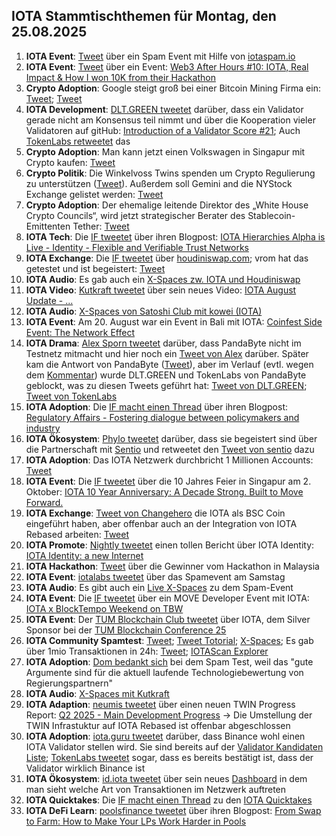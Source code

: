 ## IOTA Stammtischthemen für Montag, den 25.08.2025

1. **IOTA Event**: [Tweet](https://x.com/Cigamatoi/status/1957070411767615685) über ein Spam Event mit Hilfe von [iotaspam.io](https://iotaspam.io/)
2. **IOTA Event**: [Tweet](https://x.com/apubcc/status/1957630943008813111) über ein Event: [Web3 After Hours #10: IOTA, Real Impact & How I won 10K from their Hackathon](https://lu.ma/ac2uigv6)
3. **Crypto Adoption**: Google steigt groß bei einer Bitcoin Mining Firma ein: [Tweet](https://x.com/BitcoinMagazine/status/1957728064638435653); [Tweet](https://x.com/Vivek4real_/status/1957703823582986438)
4. **IOTA Development**: [DLT.GREEN tweetet](https://x.com/dlt_green/status/1957553934148726963) darüber, dass ein Validator gerade nicht am Konsensus teil nimmt und über die Kooperation vieler Validatoren auf gitHub: [Introduction of a Validator Score #21](https://github.com/iotaledger/IIPs/discussions/21); Auch [TokenLabs retweetet](https://x.com/TokenLabsX/status/1957736164674224529) das
5. **Crypto Adoption**: Man kann jetzt einen Volkswagen in Singapur mit Crypto kaufen: [Tweet](https://x.com/blocktrainer/status/1957760125659144226)
6. **Crypto Politik**: Die Winkelvoss Twins spenden um Crypto Regulierung zu unterstützen ([Tweet](https://x.com/tyler/status/1958188871377715683)). Außerdem soll Gemini and die NYStock Exchange gelistet werden: [Tweet](https://x.com/pete_rizzo_/status/1957437182672547848)
7. **Crypto Adoption**: Der ehemalige leitende Direktor des „White House Crypto Councils“, wird jetzt strategischer Berater des Stablecoin-Emittenten Tether: [Tweet](https://x.com/blocktrainer/status/1957761552930439214)
8. **IOTA Tech**: Die [IF tweetet](https://x.com/iota/status/1957794182224830659) über ihren Blogpost: [IOTA Hierarchies Alpha is Live - Identity - Flexible and Verifiable Trust Networks](https://blog.iota.org/iota-hierarchies-alpha-live/)
9. **IOTA Exchange**: Die [IF tweetet](https://x.com/iota/status/1957834949068743135) über [houdiniswap.com](https://houdiniswap.com/); vrom hat das getestet und ist begeistert: [Tweet](https://x.com/Vrom14286662/status/1958249081870201304)
10. **IOTA Audio**: Es gab auch ein [X-Spaces zw. IOTA und Houdiniswap](https://x.com/HoudiniSwap/status/1957926086135668932)
11. **IOTA Video**: [Kutkraft tweetet](https://x.com/kutkraft/status/1957902492219658389) über sein neues Video: [IOTA August Update - ...](https://youtu.be/Hxnjrlt5-tQ)
12. **IOTA Audio**: [X-Spaces von Satoshi Club mit kowei (IOTA)](https://x.com/gvizor/status/1957767141974741153)
13. **IOTA Event**: Am 20. August war ein Event in Bali mit IOTA: [Coinfest Side Event: The Network Effect](https://lu.ma/eqd8ajyx)
14. **IOTA Drama**: [Alex Sporn tweetet](https://x.com/alexsporn/status/1958149303408504971) darüber, dass PandaByte nicht im Testnetz mitmacht und hier noch ein [Tweet von Alex](https://x.com/alexsporn/status/1958175139071184946) darüber. Später kam die Antwort von PandaByte ([Tweet](https://x.com/pandabyte_net/status/1958481240173981899)), aber im Verlauf (evtl. wegen dem [Kommentar](https://x.com/dlt_green/status/1958151352426618925)) wurde DLT.GREEN und TokenLabs von PandaByte geblockt, was zu diesen Tweets geführt hat: [Tweet von DLT.GREEN](https://x.com/dlt_green/status/1958237524041609697); [Tweet von TokenLabs](https://x.com/TokenLabsX/status/1958245788783698287) 
15. **IOTA Adoption**: Die [IF macht einen Thread](https://x.com/iota/status/1958197339803254934) über ihren Blogpost: [Regulatory Affairs - Fostering dialogue between policymakers and industry](https://iota-foundation.org/regulatory-affairs)
16. **IOTA Ökosystem**: [Phylo tweetet](https://x.com/PhyloIota/status/1958308518198452627) darüber, dass sie begeistert sind über die Partnerschaft mit [Sentio](https://www.sentio.xyz/) und retweetet den [Tweet von sentio](https://x.com/sentioxyz/status/1958197301710925928) dazu
17. **IOTA Adoption**: Das IOTA Netzwerk durchbricht 1 Millionen Accounts: [Tweet](https://x.com/Salimasbegum/status/1958335674425204986)
18. **IOTA Event**: Die [IF tweetet](https://x.com/iota/status/1958514425947627792) über die 10 Jahres Feier in Singapur am 2. Oktober: [IOTA 10 Year Anniversary: A Decade Strong. Built to Move Forward.](https://lu.ma/IOTA10?utm_source=x_org)
19. **IOTA Exchange**: [Tweet von Changehero](https://x.com/Changehero_io/status/1958546279656563023) die IOTA als BSC Coin eingeführt haben, aber offenbar auch an der Integration von IOTA Rebased arbeiten: [Tweet](https://x.com/Changehero_io/status/1958556523279397284)
20. **IOTA Promote**: [Nightly tweetet](https://x.com/Nightly_app/status/1958168750206972375) einen tollen Bericht über IOTA Identity: [IOTA Identity: a new Internet](https://x.com/Nightly_app/status/1958168750206972375)
21. **IOTA Hackathon**: [Tweet](https://x.com/LPGiambroni/status/1958542584755699815) über die Gewinner vom Hackathon in Malaysia
22. **IOTA Event**: [iotalabs tweetet](https://x.com/iotalabs_/status/1958858714540024162) über das Spamevent am Samstag
23. **IOTA Audio**: Es gibt auch ein [Live X-Spaces](https://x.com/i/spaces/1RDGlAelwPOJL) zu dem Spam-Event
24. **IOTA Event**: Die [IF tweetet](https://x.com/iota/status/1958876812991250836) über ein MOVE Developer Event mit IOTA: [IOTA x BlockTempo Weekend on TBW](https://lu.ma/v285hese)
25. **IOTA Event**: Der [TUM Blockchain Club tweetet](https://x.com/tbc_munich/status/1958910459236528446) über IOTA, dem Silver Sponsor bei der [TUM Blockchain Conference 25](https://www.eventbrite.de/e/tum-blockchain-conference-25-tickets-1354147665119?aff=oddtdtcreator)
26. **IOTA Community Spamtest**: [Tweet](https://x.com/id_iota/status/1959254155924529345); [Tweet Totorial](https://x.com/Vrom14286662/status/1958969201260957711); [X-Spaces](https://x.com/id_iota/status/1959240723686932894); Es gab über 1mio Transaktionen in 24h: [Tweet](https://x.com/Cigamatoi/status/1959517900621979744); [IOTAScan Explorer](https://iotascan.com/mainnet/analytics/network)
27. **IOTA Adoption**: [Dom bedankt sich](https://x.com/DomSchiener/status/1959552211014279300) bei dem Spam Test, weil das "gute Argumente sind für die aktuell laufende Technologiebewertung von Regierungspartnern"
28. **IOTA Audio**: [X-Spaces mit Kutkraft](https://x.com/kutkraft/status/1959837758622687313)
29. **IOTA Adaption**: [neumis tweetet](https://x.com/neumis4/status/1959878344817701197) über einen neuen TWIN Progress Report: [Q2 2025 - Main Development Progress](https://twindev.org/docs/q2-2025-progress) -> Die Umstellung der TWIN Infrastuktur auf IOTA Rebased ist offenbar abgeschlossen
30. **IOTA Adoption**: [iota.guru tweetet](https://x.com/IotaRebased/status/1959951435157700999) darüber, dass Binance wohl einen IOTA Validator stellen wird. Sie sind bereits auf der [Validator Kandidaten Liste](https://www.iota.guru/); [TokenLabs tweetet](https://x.com/TokenLabsX/status/1959954252526129410) sogar, dass es bereits bestätigt ist, dass der Validator wirklich Binance ist
31. **IOTA Ökosystem**: [id.iota tweetet](https://x.com/id_iota/status/1959933419019735371) über sein neues [Dashboard](https://t.co/lIQH8TOLCr) in dem man sieht welche Art von Transaktionen im Netzwerk auftreten
32. **IOTA Quicktakes**: Die [IF macht einen Thread](https://x.com/iota/status/1959950815180816762) zu den [IOTA Quicktakes](https://youtu.be/t2W9I8AcYlc)
33. **IOTA DeFi Learn**: [poolsfinance tweetet](https://x.com/PoolsFinance/status/1959967517876613623) über ihren Blogpost: [From Swap to Farm: How to Make Your LPs Work Harder in Pools](https://medium.com/@Pools_Finance/from-swap-to-farm-how-to-make-your-lps-work-harder-in-pools-69e12616f785)
